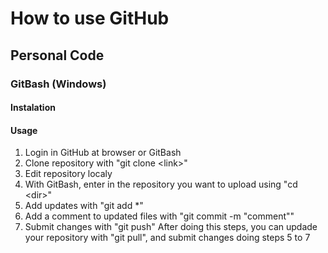 # How to use GitHub

## Personal Code

### GitBash (Windows)

#### Instalation

#### Usage
1. Login in GitHub at browser or GitBash
2. Clone repository with "git clone \<link>"
3. Edit repository localy
4. With GitBash, enter in the repository you want to upload using "cd \<dir>"
5. Add updates with "git add *"
6. Add a comment to updated files with "git commit -m "comment""
7. Submit changes with "git push"
After doing this steps, you can updade your repository with "git pull", and submit changes doing steps 5 to 7
